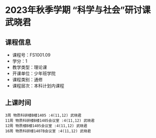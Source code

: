 # 2023年秋季学期 “科学与社会”研讨课 武晓君






## 课程信息

- 课程号：FS1001.09
- 学分：1
- 教学类型：理论课
- 开课单位：少年班学院
- 课程类别：通修
- 课程层次：本科计划内课程

## 上课时间

```
3周 物质科研楼B楼1405 :4(11,12) 武晓君
11周 物质科研楼B楼1405会议室 :4(11,12) 武晓君
12周 物质楼B楼1405会议室 :4(11,12) 武晓君
16周 物质科研楼1407B会议室 :4(11,12) 武晓君
```

